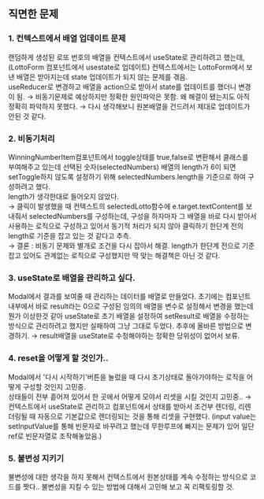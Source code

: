 ## 직면한 문제

### 1. 컨텍스트에서 배열 업데이트 문제

랜덤하게 생성된 로또 번호의 배열을 컨텍스트에서 useState로 관리하려고 했는데, (LottoForm 컴포넌트에서 usestate로 업데이트) 컨텍스트에서는 LottoForm에서 보낸 배열은 받아지는데 state 업데이트가 되지 않는 문제를 겪음.  
useReducer로 변경하고 배열을 action으로 받아서 state를 업데이트를 했더니 변경이 됨.
→ 비동기문제로 예상하지만 정확한 원인파악은 못함. 왜 해결이 됐는지도 아직 정확히 파악하지 못했다.
→ 다시 생각해보니 원본배열을 건드려서 제대로 업데이트가 안된 것 같다.

### 2. 비동기처리

WinningNumberItem컴포넌트에서 toggle상태를 true,false로 변환해서 클래스를 부여해주고 있는데 선택된 숫자(selectedNumbers) 배열의 length가 6이 되면 setToggle하지 않도록 설정하기 위해 selectedNumbers.length을 기준으로 하여 구성하려고 했다.  
length가 생각한대로 들어오지 않았다.  
→ 클릭이 발생했을 때 컨텍스트의 selectedLotto함수에 e.target.textContent를 보내줘서 selectedNumbers를 구성하는데, 구성을 하자마자 그 배열을 바로 다시 받아서 사용하는 로직으로 구성하고 있어서 동기적 처리가 되지 않아 클릭하기 한단계 전의 length로 기준을 잡고 있는 것 같다고 추측.  
→ 결론 : 비동기 문제와 별개로 조건을 다시 잡아서 해결. length가 한단계 전으로 기준잡고 있어도 관계없는 로직으로 구성했지만 딱 맞는 해결책은 아닌 것 같다.

### 3. useState로 배열을 관리하고 싶다.

Modal에서 결과를 보여줄 때 관리하는 데이터를 배열로 만들었다. 초기에는 컴포넌트 내부에서 바로 result라는 0으로 구성된 임의의 배열을 변수로 설정해서 변경을 했는데 뭔가 이상한것 같아 useState로 초기 배열을 설정하여 setResult로 배열을 수정하는 방식으로 관리하려고 했지만 실패하여 그냥 그대로 두었다. 추후에 올바른 방법으로 변경하기.
→ result배열을 useState로 수정해야하는 정확한 당위성이 없어서 보류.

### 4. reset을 어떻게 할 것인가..

Modal에서 '다시 시작하기'버튼을 눌렀을 때 다시 초기상태로 돌아가야하는 로직을 어떻게 구성할 것인지 고민중.  
상태들이 전부 흩어져 있어서 한 곳에서 어떻게 모야서 리셋을 시킬 것인지 고민중..
→ 컨텍스트에서 useState로 관리하고 컴포넌트에서 상태를 받아서 조건부 렌더링, 리렌더링될 때 자동으로 기본값으로 렌더링되는 것을 통해 리셋을 구현했다.
(input value는 setInputValue를 통해 빈문자로 바꾸려고 했는데 무한루프에 빠지는 문제가 있어 일단 ref로 빈문자열로 조작해놓았음.)

### 5. 불변성 지키기

불변성에 대한 생각을 하지 못해서 컨텍스트에서 원본상태를 계속 수정하는 방식으로 코드를 짯다.. 불변성을 지킬 수 있는 방법에 대해서 고민해 보고 꼭 리팩토링할 것.
